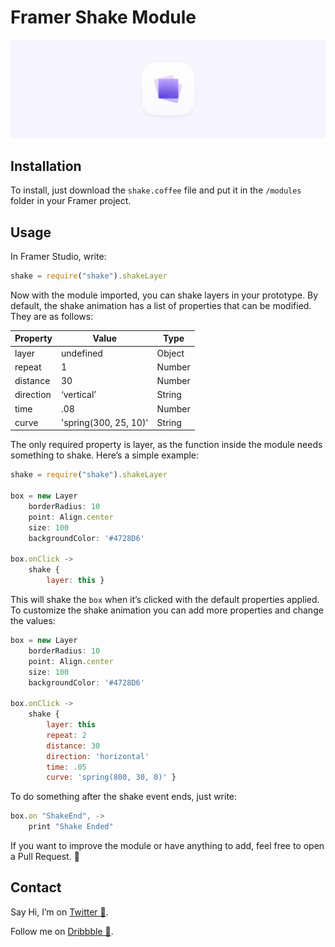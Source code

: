 # Framer Shake Module
![](icon_header.png)

## Installation
To install, just download the `shake.coffee` file and put it in the `/modules` folder in your Framer project. 

## Usage
In Framer Studio, write:
```javascript
shake = require("shake").shakeLayer
```

Now with the module imported, you can shake layers in your prototype. By default, the shake animation has a list of properties that can be modified. They are as follows:

| Property | Value | Type
| ------------- | ------------- | ------------- |
| layer | undefined | Object |
| repeat | 1 | Number |
| distance | 30 | Number |
| direction | ‘vertical’ | String |
| time | .08 | Number |
| curve | 'spring(300, 25, 10)' | String |

The only required property is layer, as the function inside the module needs something to shake. Here’s a simple example:

```javascript
shake = require("shake").shakeLayer

box = new Layer
	borderRadius: 10
	point: Align.center
	size: 100
	backgroundColor: '#4728D6'

box.onClick ->
	shake {
		layer: this }
```

This will shake the `box` when it’s clicked with the default properties applied.
To customize the shake animation you can add more properties and change the values:

```javascript
box = new Layer
	borderRadius: 10
	point: Align.center
	size: 100
	backgroundColor: '#4728D6'

box.onClick ->
	shake {
		layer: this
		repeat: 2
		distance: 30
		direction: 'horizontal'
		time: .05
		curve: 'spring(800, 30, 0)' }
```

To do something after the shake event ends, just write:

```javascript
box.on "ShakeEnd", ->
	print "Shake Ended"
```

If you want to improve the module or have anything to add, feel free to open a Pull Request. 🙂

## Contact
Say Hi, I’m on <a href="https://twitter.com/johnmpsherwin">Twitter 👋</a>.

Follow me on <a href="https://dribbble.com/johnsherwin">Dribbble 🏀</a>.

